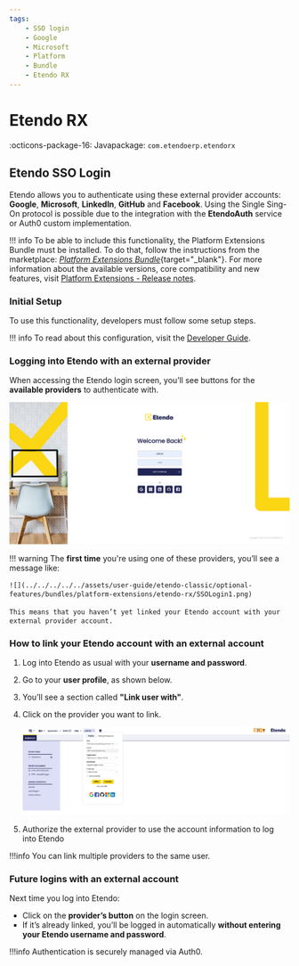 ```yaml
---
tags: 
    - SSO login 
    - Google
    - Microsoft
    - Platform
    - Bundle
    - Etendo RX
---
```


# Etendo RX
:octicons-package-16: Javapackage: `com.etendoerp.etendorx`

## Etendo SSO Login

Etendo allows you to authenticate using these external provider accounts: **Google**, **Microsoft**, **LinkedIn**, **GitHub** and **Facebook**. Using the Single Sing-On protocol is possible due to the integration with the **EtendoAuth** service or Auth0 custom implementation.

!!! info
    To be able to include this functionality, the Platform Extensions Bundle must be installed. To do that, follow the instructions from the marketplace: [_Platform Extensions Bundle_](https://marketplace.etendo.cloud/#/product-details?module=5AE4A287F2584210876230321FBEE614){target="\_blank"}. For more information about the available versions, core compatibility and new features, visit [Platform Extensions - Release notes](../../../../../whats-new/release-notes/etendo-classic/bundles/platform-extensions/release-notes.md).

### Initial Setup

To use this functionality, developers must follow some setup steps.

!!! info
    To read about this configuration, visit the [Developer Guide](../../../../../developer-guide/etendo-classic/bundles/platform/etendo-rx.md#etendo-sso-login).

### Logging into Etendo with an external provider

When accessing the Etendo login screen, you’ll see buttons for the **available providers** to authenticate with.

![](../../../../../assets/user-guide/etendo-classic/optional-features/bundles/platform-extensions/etendo-rx/SSOLogin2.png)

!!! warning
    The **first time** you're using one of these providers, you’ll see a message like:

    ![](../../../../../assets/user-guide/etendo-classic/optional-features/bundles/platform-extensions/etendo-rx/SSOLogin1.png)

    This means that you haven’t yet linked your Etendo account with your external provider account.

### How to link your Etendo account with an external account

1. Log into Etendo as usual with your **username and password**.  
2. Go to your **user profile**, as shown below.  
3. You’ll see a section called **"Link user with"**.  
4. Click on the provider you want to link.

    ![](../../../../../assets/user-guide/etendo-classic/optional-features/bundles/platform-extensions/etendo-rx/SSOLogin3.png)

5. Authorize the external provider to use the account information to log into Etendo 

!!!info
    You can link multiple providers to the same user.


### Future logins with an external account

Next time you log into Etendo:

- Click on the **provider’s button** on the login screen.
- If it’s already linked, you’ll be logged in automatically **without entering your Etendo username and password**.

!!!info
    Authentication is securely managed via Auth0.